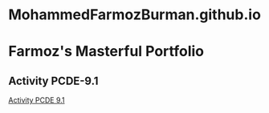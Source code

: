 # MohammedFarmozBurman.github.io

# Farmoz's Masterful Portfolio

## Activity PCDE-9.1
[Activity PCDE 9.1](https://mohammedfarmozburman.github.io/PCDE-Activity-9.1/)
